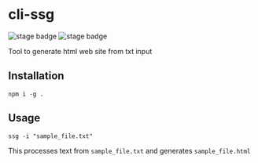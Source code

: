 # cli-ssg

![stage badge](https://img.shields.io/badge/version-0.1-lightyellow) ![stage badge](https://img.shields.io/badge/license-MIT-green)

Tool to generate html web site from txt input

## Installation

```
npm i -g .
```

## Usage

```
ssg -i "sample_file.txt"
```
This processes text from <code>sample_file.txt</code> and generates <code>sample_file.html</code>


